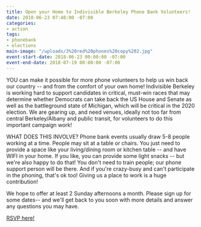 ```yaml
---
title: Open your Home to Indivisible Berkeley Phone Bank Volunteers!
date: 2018-06-23 07:48:00 -07:00
categories:
- action
tags:
- phonebank
- elections
main-image: "/uploads/3%20red%20phones%20copy%202.jpg"
event-start-date: 2018-06-23 00:00:00 -07:00
event-end-date: 2018-07-19 00:00:00 -07:00
---
```


YOU can make it possible for more phone volunteers to help us win back our country --  and from the comfort of your own home! Indivisible Berkeley is working hard to support candidates in critical, must-win races that may determine whether Democrats can take back the US House and Senate as well as the battleground state of Michigan, which will be critical in the 2020 election.  We are gearing up, and need venues, ideally not too far from central Berkeley/Albany and public transit, for volunteers  to do this important  campaign work!

WHAT DOES THIS INVOLVE?  Phone bank events usually draw 5-8 people working at a time.  People may sit at a table or chairs. You just need to provide a space like your living/dining room or kitchen table -- and have WIFI in your home.  If you like, you can provide some light snacks -- but we're also happy to do that!  You don't need to train people; our phone support person will be there.  And if you're crazy-busy and can't participate in the phoning, that's ok too!  Giving us a place to work is a huge contribution!

We hope to offer at least 2 Sunday afternoons a month. Please sign up for some dates-- and we'll get back to you soon with more details and answer  any questions you may have.

[RSVP here!](https://docs.google.com/forms/d/e/1FAIpQLSfOSqOUYTrWLbknbzRaubWkCm3osLAdkIe7BUK6cRUybvI73g/viewform)